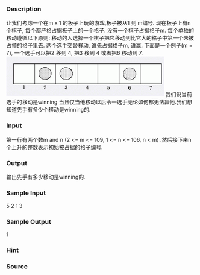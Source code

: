
### Description
让我们考虑一个在m x 1 的板子上玩的游戏,板子被从1 到 m编号. 现在板子上有n 个棋子, 每个都严格占据板子上的一个格子. 没有一个棋子占据格子m. 每个单独的移动遵循以下原则: 移动的人选择一个棋子把它移动到比它大的格子中第一个未被占领的格子里去. 两个选手交替移动, 谁先占据格子m, 谁赢. 下面是一个例子(m = 7), 一个选手可以把2 移到 4, 把3 移到 4 或者把6 移动到 7.
 ![](/JudgeOnline/images/2066.jpg) 
我们说当前选手的移动是winning 当且仅当他移动以后令一选手无论如何都无法赢他.我们想知道先手有多少个移动是winning的.
### Input
第一行有两个数m and n (2 <= m <= 109, 1 <= n <= 106, n < m) .然后接下来n个上升的整数表示初始被占据的格子编号. 
### Output
输出先手有多少移动是winning的. 
### Sample Input
5 2
1 3

### Sample Output
1
### Hint

### Source
